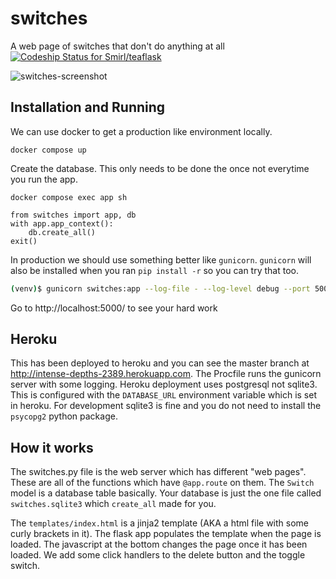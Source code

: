# switches
A web page of switches that don't do anything at all [ ![Codeship Status for Smirl/teaflask](https://www.codeship.io/projects/2d362f80-f7bf-0132-941f-76fcd0eb4f4a/status)](https://www.codeship.io/projects/86425)

![switches-screenshot](https://cloud.githubusercontent.com/assets/5792870/8129223/d69ebed0-10fe-11e5-9827-de72edfd54b9.png)

## Installation and Running

We can use docker to get a production like environment locally.

```console
docker compose up
```

Create the database. This only needs to be done the once not everytime you run the app.

```console
docker compose exec app sh
```

```console
from switches import app, db
with app.app_context():
    db.create_all()
exit()
```

In production we should use something better like `gunicorn`. `gunicorn` will
also be installed when you ran `pip install -r` so you can try that too.

```sh
(venv)$ gunicorn switches:app --log-file - --log-level debug --port 5000
```

Go to http://localhost:5000/ to see your hard work


## Heroku

This has been deployed to heroku and you can see the master branch at
http://intense-depths-2389.herokuapp.com. The Procfile runs the gunicorn server
with some logging. Heroku deployment uses postgresql not sqlite3. This is
configured with the `DATABASE_URL` environment variable which is set in heroku.
For development sqlite3 is fine and you do not need to install the `psycopg2`
python package.


## How it works

The switches.py file is the web server which has different "web pages". These
are all of the functions which have `@app.route` on them. The `Switch` model is
a database table basically. Your database is just the one file called
`switches.sqlite3` which `create_all` made for you.

The `templates/index.html` is a jinja2 template (AKA a html file with some curly
brackets in it). The flask app populates the template when the page is loaded.
The javascript at the bottom changes the page once it has been loaded. We add
some click handlers to the delete button and the toggle switch.
